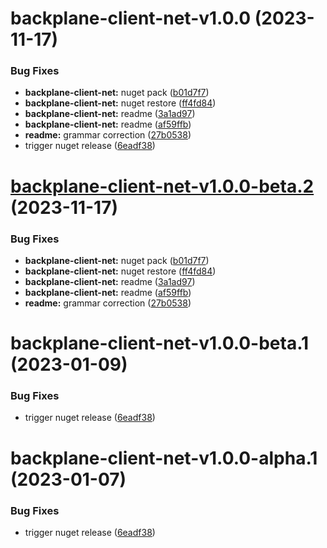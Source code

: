 # backplane-client-net-v1.0.0 (2023-11-17)


### Bug Fixes

* **backplane-client-net:** nuget pack ([b01d7f7](https://github.com/finos/backplane/commit/b01d7f72e1163fabe9e81f159afa5c7442328a2b))
* **backplane-client-net:** nuget restore ([ff4fd84](https://github.com/finos/backplane/commit/ff4fd84e37f527eb1acb308a25f0510b904c18d2))
* **backplane-client-net:** readme ([3a1ad97](https://github.com/finos/backplane/commit/3a1ad97fc284492b7ba4d96cd0dc1ba21e84b32b))
* **backplane-client-net:** readme ([af59ffb](https://github.com/finos/backplane/commit/af59ffb13ce265bf87216a7b8b0e4491adc80c50))
* **readme:** grammar correction ([27b0538](https://github.com/finos/backplane/commit/27b053893a47c2470cc1bdb06d8954c348fb53d4))
* trigger nuget release ([6eadf38](https://github.com/finos/backplane/commit/6eadf3813a4315730697db9124afbd636eebe9cb))

# [backplane-client-net-v1.0.0-beta.2](https://github.com/finos/backplane/compare/backplane-client-net-v1.0.0-beta.1...backplane-client-net-v1.0.0-beta.2) (2023-11-17)


### Bug Fixes

* **backplane-client-net:** nuget pack ([b01d7f7](https://github.com/finos/backplane/commit/b01d7f72e1163fabe9e81f159afa5c7442328a2b))
* **backplane-client-net:** nuget restore ([ff4fd84](https://github.com/finos/backplane/commit/ff4fd84e37f527eb1acb308a25f0510b904c18d2))
* **backplane-client-net:** readme ([3a1ad97](https://github.com/finos/backplane/commit/3a1ad97fc284492b7ba4d96cd0dc1ba21e84b32b))
* **backplane-client-net:** readme ([af59ffb](https://github.com/finos/backplane/commit/af59ffb13ce265bf87216a7b8b0e4491adc80c50))
* **readme:** grammar correction ([27b0538](https://github.com/finos/backplane/commit/27b053893a47c2470cc1bdb06d8954c348fb53d4))

# backplane-client-net-v1.0.0-beta.1 (2023-01-09)


### Bug Fixes

* trigger nuget release ([6eadf38](https://github.com/finos/backplane/commit/6eadf3813a4315730697db9124afbd636eebe9cb))

# backplane-client-net-v1.0.0-alpha.1 (2023-01-07)


### Bug Fixes

* trigger nuget release ([6eadf38](https://github.com/finos/backplane/commit/6eadf3813a4315730697db9124afbd636eebe9cb))
